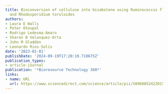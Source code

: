 ```yaml
---
title: Bioconversion of cellulose into bisabolene using Ruminococcus flavefaciens
  and Rhodosporidium toruloides
authors:
- Laura E Walls
- Peter Otoupal
- Rodrigo Ledesma-Amaro
- Sharon B Velasquez-Orta
- John M Gladden
- Leonardo Rios-Solis
date: '2023-01-01'
publishDate: '2024-09-19T17:20:19.710675Z'
publication_types:
- article-journal
publication: '*Bioresource Technology 368*'
links:
- name: URL
  url: https://www.sciencedirect.com/science/article/pii/S0960852422015498
---
```

